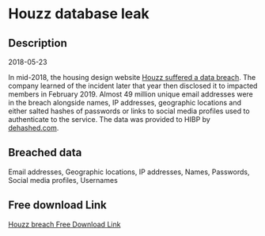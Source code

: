 # Houzz database leak

## Description

2018-05-23

In mid-2018, the housing design website <a href="https://help.houzz.com/s/article/security-update?language=en_US" target="_blank" rel="noopener">Houzz suffered a data breach</a>. The company learned of the incident later that year then disclosed it to impacted members in February 2019. Almost 49 million unique email addresses were in the breach alongside names, IP addresses, geographic locations and either salted hashes of passwords or links to social media profiles used to authenticate to the service. The data was provided to HIBP by <a href="https://dehashed.com/" target="_blank" rel="noopener">dehashed.com</a>.

## Breached data

Email addresses, Geographic locations, IP addresses, Names, Passwords, Social media profiles, Usernames

## Free download Link

[Houzz breach Free Download Link](https://link-to.net/1229997/194.04107373414104/dynamic/?r=aHR0cHM6Ly93d3cubWVkaWFmaXJlLmNvbS92aWV3L0JjMG4yMUJHblQ2dWExSS9ob3V6ei5jb20vZmlsZQ==)